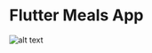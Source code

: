 # Flutter Meals App

![alt text](http://https://images.unsplash.com/photo-1553284965-5dd8352ff1bd?ixlib=rb-1.2.1)
